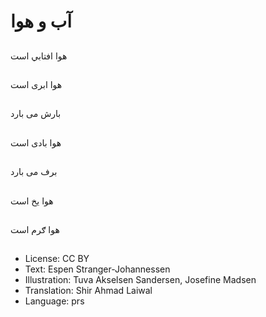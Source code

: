 # آب و هوا

##
هوا افتابي است

##
هوا ابری است

##
بارش می بارد

##
هوا بادی است

##
برف می بارد

##
هوا يخ است

##
هوا ګرم است

##
* License: CC BY
* Text: Espen Stranger-Johannessen
* Illustration: Tuva Akselsen Sandersen, Josefine Madsen
* Translation: Shir Ahmad Laiwal
* Language: prs
